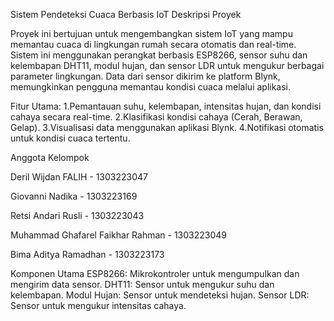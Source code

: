 Sistem Pendeteksi Cuaca Berbasis IoT
Deskripsi Proyek

Proyek ini bertujuan untuk mengembangkan sistem IoT yang mampu memantau cuaca di lingkungan rumah secara otomatis dan real-time. Sistem ini menggunakan perangkat berbasis ESP8266, sensor suhu dan kelembapan DHT11, modul hujan, dan sensor LDR untuk mengukur berbagai parameter lingkungan. Data dari sensor dikirim ke platform Blynk, memungkinkan pengguna memantau kondisi cuaca melalui aplikasi.

Fitur Utama:
1.Pemantauan suhu, kelembapan, intensitas hujan, dan kondisi cahaya secara real-time.
2.Klasifikasi kondisi cahaya (Cerah, Berawan, Gelap).
3.Visualisasi data menggunakan aplikasi Blynk.
4.Notifikasi otomatis untuk kondisi cuaca tertentu.

Anggota Kelompok

Deril Wijdan FALIH - 1303223047 

Giovanni Nadika - 1303223169

Retsi Andari Rusli - 1303223043

Muhammad Ghafarel Faikhar Rahman - 1303223049

Bima Aditya Ramadhan - 1303223173

Komponen Utama
ESP8266: Mikrokontroler untuk mengumpulkan dan mengirim data sensor.
DHT11: Sensor untuk mengukur suhu dan kelembapan.
Modul Hujan: Sensor untuk mendeteksi hujan.
Sensor LDR: Sensor untuk mengukur intensitas cahaya.
